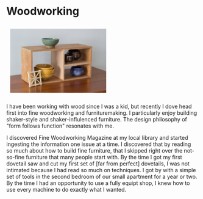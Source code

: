 # Woodworking
<img src="/images/photos/woodworking/case.png" width="50%" style="padding:10px" class="pull-right">

I have been working with wood since I was a kid, but recently I dove head first into fine woodworking and furnituremaking. I particularly enjoy building shaker-style and shaker-influlenced furniture. The design philosophy of "form follows function" resonates with me.

I discovered Fine Woodworking Magazine at my local library and started ingesting the information one issue at a time. I discovered that by reading so much about how to build fine furniture, that I skipped right over the not-so-fine furniture that many people start with. By the time I got my first dovetail saw and cut my first set of [far from perfect] dovetails, I was not intimated because I had read so much on techniques. I got by with a simple set of tools in the second bedroom of our small apartment for a year or two. By the time I had an opportunity to use a fully equipt shop, I knew how to use every machine to do exactly what I wanted.
